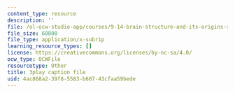 ```yaml
---
content_type: resource
description: ''
file: /ol-ocw-studio-app/courses/9-14-brain-structure-and-its-origins-spring-2014/4ac868a239f85583b60743cfaa59bede_555118.vtt
file_size: 60800
file_type: application/x-subrip
learning_resource_types: []
license: https://creativecommons.org/licenses/by-nc-sa/4.0/
ocw_type: OCWFile
resourcetype: Other
title: 3play caption file
uid: 4ac868a2-39f8-5583-b607-43cfaa59bede
---
```

